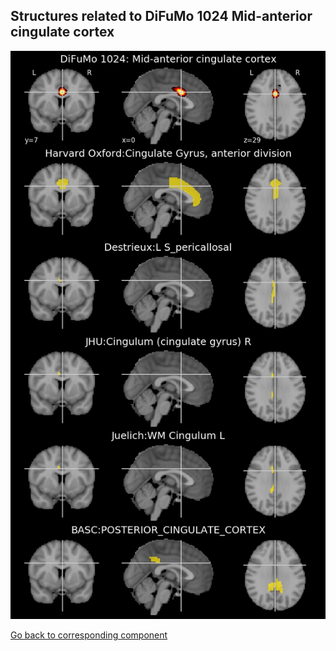 


## Structures related to DiFuMo 1024 Mid-anterior cingulate cortex

![204](204.jpg "Structures related to DiFuMo 1024 Mid-anterior cingulate cortex")

[Go back to corresponding component](https://parietal-inria.github.io/DiFuMo/1024/html/204.html)